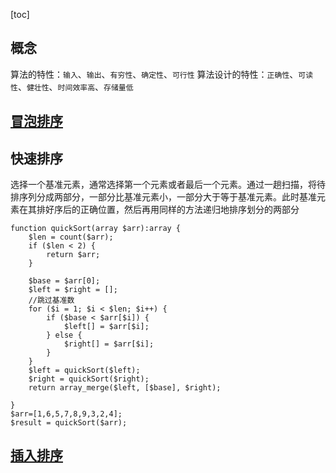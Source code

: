 [toc]
## 概念
算法的特性：`输入`、`输出`、`有穷性`、`确定性`、`可行性`
算法设计的特性：`正确性`、`可读性`、`健壮性`、`时间效率高`、`存储量低`
## [冒泡排序](./算法、冒泡排序.md)
## 快速排序
选择一个基准元素，通常选择第一个元素或者最后一个元素。通过一趟扫描，将待排序列分成两部分，一部分比基准元素小，一部分大于等于基准元素。此时基准元素在其排好序后的正确位置，然后再用同样的方法递归地排序划分的两部分
~~~
function quickSort(array $arr):array {
    $len = count($arr);
    if ($len < 2) {
        return $arr;
    }

    $base = $arr[0];
    $left = $right = [];
    //跳过基准数
    for ($i = 1; $i < $len; $i++) {
        if ($base < $arr[$i]) {
            $left[] = $arr[$i];
        } else {
            $right[] = $arr[$i];
        }
    }
    $left = quickSort($left);
    $right = quickSort($right);
    return array_merge($left, [$base], $right);

}
$arr=[1,6,5,7,8,9,3,2,4];
$result = quickSort($arr);
~~~
## [插入排序](./算法/insertSort.md)